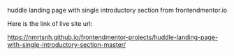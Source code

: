 huddle landing page with single introductory section from frontendmentor.io

Here is the link of live site url:

https://nmrtsnh.github.io/frontendmentor-projects/huddle-landing-page-with-single-introductory-section-master/
